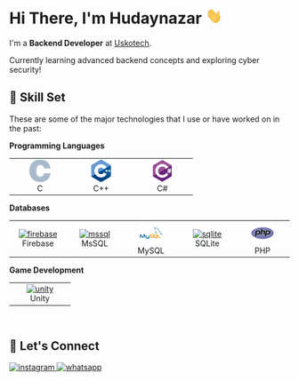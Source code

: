 <h1>Hi There, I'm Hudaynazar <img src="https://raw.githubusercontent.com/ABSphreak/ABSphreak/master/gifs/Hi.gif" width="30px"></h1>

I'm a **Backend Developer** at [Uskotech](https://uskotech.com/). 

Currently learning advanced backend concepts and exploring cyber security!

## 💪 Skill Set
These are some of the major technologies that I use or have worked on in the past:

**Programming Languages**
<table>
  <tr>
    <td align="center" width="96">
       <a href=""> 
         <img src="https://raw.githubusercontent.com/devicons/devicon/master/icons/c/c-original.svg" alt="c" width="40" height="40"/> 
       </a> 
      <br>C
    </td>
    <td align="center" width="96">
       <a href=""> 
         <img src="https://raw.githubusercontent.com/devicons/devicon/master/icons/cplusplus/cplusplus-original.svg" alt="cplusplus" width="40" height="40"/> 
       </a> 
      <br>C++
    </td>
    <td align="center" width="96">
       <a href=""> 
         <img src="https://raw.githubusercontent.com/devicons/devicon/master/icons/csharp/csharp-original.svg" alt="csharp" width="40" height="40"/> 
       </a>
      <br>C#
    </td>
  </tr>
</table>

**Databases**
<table>
  <tr>
    <td align="center" width="96">
      <a href="https://firebase.google.com/" target="_blank" rel="noreferrer"> 
        <img src="https://www.vectorlogo.zone/logos/firebase/firebase-icon.svg" alt="firebase" width="40" height="40"/> 
      </a>
      <br>Firebase
    </td>
    <td align="center" width="96">
      <a href="https://www.microsoft.com/en-us/sql-server" target="_blank" rel="noreferrer"> 
        <img src="https://www.svgrepo.com/show/303229/microsoft-sql-server-logo.svg" alt="mssql" width="40" height="40"/> 
      </a> 
      <br>MsSQL
    </td>
    <td align="center" width="96">
        <a href="https://www.mysql.com/" target="_blank" rel="noreferrer"> 
          <img src="https://raw.githubusercontent.com/devicons/devicon/master/icons/mysql/mysql-original-wordmark.svg" alt="mysql" width="40" height="40"/> 
        </a>
      <br>MySQL
    </td>
    <td align="center" width="96">
         <a href="https://www.sqlite.org/" target="_blank" rel="noreferrer"> 
           <img src="https://www.vectorlogo.zone/logos/sqlite/sqlite-icon.svg" alt="sqlite" width="40" height="40"/> 
         </a>
      <br>SQLite
    </td>
    <td align="center" width="96">
         <a href="https://www.php.net" target="_blank" rel="noreferrer"> 
           <img src="https://raw.githubusercontent.com/devicons/devicon/master/icons/php/php-original.svg" alt="php" width="40" height="40"/> 
         </a>
      <br>PHP
    </td>
  </tr>
</table>

**Game Development**
<table>
  <tr>
    <td align="center" width="96">
        <a href="https://unity.com/" target="_blank" rel="noreferrer"> 
          <img src="https://www.vectorlogo.zone/logos/unity3d/unity3d-icon.svg" alt="unity" width="40" height="40"/> 
        </a>
      <br>Unity
    </td>
  </tr>
</table>
<br>

## 🤝 Let's Connect
<a href="https://www.instagram.com/ishkabulov_h/" target="_blank" rel="noreferrer">
  <img src="https://www.vectorlogo.zone/logos/instagram/instagram-icon.svg" alt="instagram" width="40" height="40"/>
</a>
<a href="https://wa.me/+905447722293" target="_blank" rel="noreferrer">
  <img src="https://www.vectorlogo.zone/logos/whatsapp/whatsapp-icon.svg" alt="whatsapp" width="40" height="40"/>
</a>
